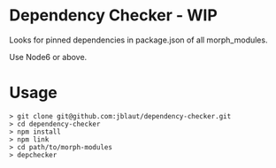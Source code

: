# Dependency Checker - WIP

Looks for pinned dependencies in package.json of all morph_modules.

Use Node6 or above.

# Usage
```
> git clone git@github.com:jblaut/dependency-checker.git
> cd dependency-checker
> npm install
> npm link
> cd path/to/morph-modules
> depchecker

```
